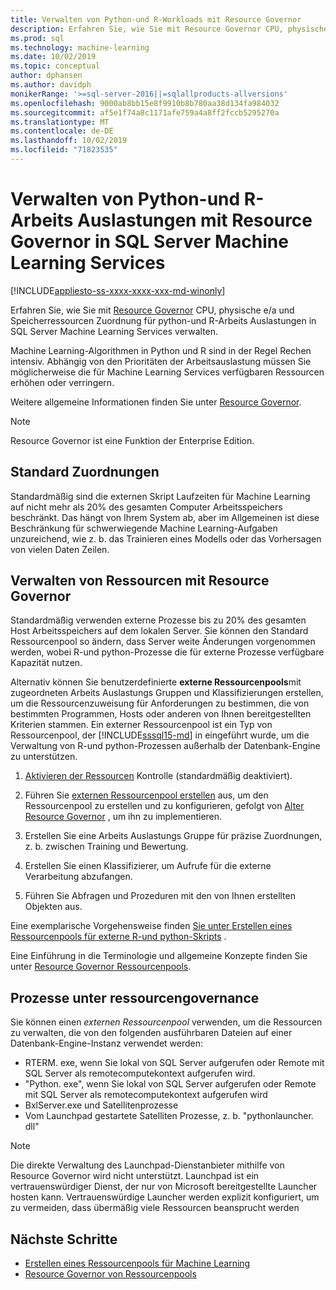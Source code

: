 ```yaml
---
title: Verwalten von Python-und R-Workloads mit Resource Governor
description: Erfahren Sie, wie Sie mit Resource Governor CPU, physische e/a und Speicherressourcen Zuordnung für python-und R-Arbeits Auslastungen in SQL Server Machine Learning Services verwalten.
ms.prod: sql
ms.technology: machine-learning
ms.date: 10/02/2019
ms.topic: conceptual
author: dphansen
ms.author: davidph
monikerRange: '>=sql-server-2016||=sqlallproducts-allversions'
ms.openlocfilehash: 9000ab8bb15e8f9910b8b780aa38d134fa984032
ms.sourcegitcommit: af5e1f74a8c1171afe759a4a8ff2fccb5295270a
ms.translationtype: MT
ms.contentlocale: de-DE
ms.lasthandoff: 10/02/2019
ms.locfileid: "71823535"
---
```

# <a name="manage-python-and-r-workloads-with-resource-governor-in-sql-server-machine-learning-services"></a>Verwalten von Python-und R-Arbeits Auslastungen mit Resource Governor in SQL Server Machine Learning Services
[!INCLUDE[appliesto-ss-xxxx-xxxx-xxx-md-winonly](../../includes/appliesto-ss-xxxx-xxxx-xxx-md-winonly.md)]

Erfahren Sie, wie Sie mit [Resource Governor](../../relational-databases/resource-governor/resource-governor.md) CPU, physische e/a und Speicherressourcen Zuordnung für python-und R-Arbeits Auslastungen in SQL Server Machine Learning Services verwalten.

Machine Learning-Algorithmen in Python und R sind in der Regel Rechen intensiv. Abhängig von den Prioritäten der Arbeitsauslastung müssen Sie möglicherweise die für Machine Learning Services verfügbaren Ressourcen erhöhen oder verringern.

Weitere allgemeine Informationen finden Sie unter [Resource Governor](../../relational-databases/resource-governor/resource-governor.md).

> [!NOTE] 
> Resource Governor ist eine Funktion der Enterprise Edition.

## <a name="default-allocations"></a>Standard Zuordnungen

Standardmäßig sind die externen Skript Laufzeiten für Machine Learning auf nicht mehr als 20% des gesamten Computer Arbeitsspeichers beschränkt. Das hängt von Ihrem System ab, aber im Allgemeinen ist diese Beschränkung für schwerwiegende Machine Learning-Aufgaben unzureichend, wie z. b. das Trainieren eines Modells oder das Vorhersagen von vielen Daten Zeilen. 

## <a name="manage-resources-with-resource-governor"></a>Verwalten von Ressourcen mit Resource Governor
 
Standardmäßig verwenden externe Prozesse bis zu 20% des gesamten Host Arbeitsspeichers auf dem lokalen Server. Sie können den Standard Ressourcenpool so ändern, dass Server weite Änderungen vorgenommen werden, wobei R-und python-Prozesse die für externe Prozesse verfügbare Kapazität nutzen.

Alternativ können Sie benutzerdefinierte **externe Ressourcenpools**mit zugeordneten Arbeits Auslastungs Gruppen und Klassifizierungen erstellen, um die Ressourcenzuweisung für Anforderungen zu bestimmen, die von bestimmten Programmen, Hosts oder anderen von Ihnen bereitgestellten Kriterien stammen. Ein externer Ressourcenpool ist ein Typ von Ressourcenpool, der [!INCLUDE[sssql15-md](../../includes/sssql15-md.md)] in eingeführt wurde, um die Verwaltung von R-und python-Prozessen außerhalb der Datenbank-Engine zu unterstützen.

1. [Aktivieren der Ressourcen](https://docs.microsoft.com/sql/relational-databases/resource-governor/enable-resource-governor) Kontrolle (standardmäßig deaktiviert).

2. Führen Sie [externen Ressourcenpool erstellen](https://docs.microsoft.com/sql/t-sql/statements/create-external-resource-pool-transact-sql) aus, um den Ressourcenpool zu erstellen und zu konfigurieren, gefolgt von [Alter Resource Governor](https://docs.microsoft.com/sql/t-sql/statements/alter-resource-governor-transact-sql) , um ihn zu implementieren.

3. Erstellen Sie eine Arbeits Auslastungs Gruppe für präzise Zuordnungen, z. b. zwischen Training und Bewertung.

4. Erstellen Sie einen Klassifizierer, um Aufrufe für die externe Verarbeitung abzufangen.

5. Führen Sie Abfragen und Prozeduren mit den von Ihnen erstellten Objekten aus.

Eine exemplarische Vorgehensweise finden [Sie unter Erstellen eines Ressourcenpools für externe R-und python-Skripts](../../advanced-analytics/r/how-to-create-a-resource-pool-for-r.md) .

Eine Einführung in die Terminologie und allgemeine Konzepte finden Sie unter [Resource Governor Ressourcenpools](../../relational-databases/resource-governor/resource-governor-resource-pool.md).

## <a name="processes-under-resource-governance"></a>Prozesse unter ressourcengovernance
  
 Sie können einen *externen Ressourcenpool* verwenden, um die Ressourcen zu verwalten, die von den folgenden ausführbaren Dateien auf einer Datenbank-Engine-Instanz verwendet werden:

+ RTERM. exe, wenn Sie lokal von SQL Server aufgerufen oder Remote mit SQL Server als remotecomputekontext aufgerufen wird.
+ "Python. exe", wenn Sie lokal von SQL Server aufgerufen oder Remote mit SQL Server als remotecomputekontext aufgerufen wird
+ BxlServer.exe und Satellitenprozesse
+ Vom Launchpad gestartete Satelliten Prozesse, z. b. "pythonlauncher. dll"
  
> [!NOTE]
> Die direkte Verwaltung des Launchpad-Dienstanbieter mithilfe von Resource Governor wird nicht unterstützt. Launchpad ist ein vertrauenswürdiger Dienst, der nur von Microsoft bereitgestellte Launcher hosten kann. Vertrauenswürdige Launcher werden explizit konfiguriert, um zu vermeiden, dass übermäßig viele Ressourcen beansprucht werden
  
## <a name="next-steps"></a>Nächste Schritte

+ [Erstellen eines Ressourcenpools für Machine Learning](create-external-resource-pool.md)
+ [Resource Governor von Ressourcenpools](../../relational-databases/resource-governor/resource-governor-resource-pool.md)
